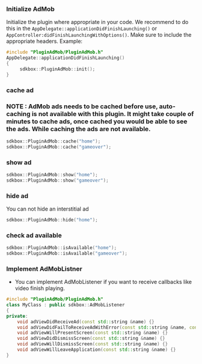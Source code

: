 ### Initialize AdMob
Initialize the plugin where appropriate in your code. We recommend to do this in the `AppDelegate::applicationDidFinishLaunching()` or `AppController:didFinishLaunchingWithOptions()`. Make sure to include the appropriate headers. Example:
```cpp
#include "PluginAdMob/PluginAdMob.h"
AppDelegate::applicationDidFinishLaunching()
{
     sdkbox::PluginAdMob::init();
}
```

### cache ad
### NOTE : AdMob ads needs to be cached before use, auto-caching is not available with this plugin. It might take couple of minutes to cache ads, once cached you would be able to see the ads. While caching the ads are not available.
```cpp
sdkbox::PluginAdMob::cache("home");
sdkbox::PluginAdMob::cache("gameover");
```

### show ad
```cpp
sdkbox::PluginAdMob::show("home");
sdkbox::PluginAdMob::show("gameover");
```

### hide ad
You can not hide an interstitial ad
```cpp
sdkbox::PluginAdMob::hide("home");
```

### check ad available
```cpp
sdkbox::PluginAdMob::isAvailable("home");
sdkbox::PluginAdMob::isAvailable("gameover");
```

### Implement AdMobListner
* You can implement AdMobListener if you want to receive callbacks like video finish playing.
```cpp
#include "PluginAdMob/PluginAdMob.h"
class MyClass : public sdkbox::AdMobListener
{
private:
    void adViewDidReceiveAd(const std::string &name) {}
    void adViewDidFailToReceiveAdWithError(const std::string &name, const std::string &msg) {}
    void adViewWillPresentScreen(const std::string &name) {}
    void adViewDidDismissScreen(const std::string &name) {}
    void adViewWillDismissScreen(const std::string &name) {}
    void adViewWillLeaveApplication(const std::string &name) {}
}
```
